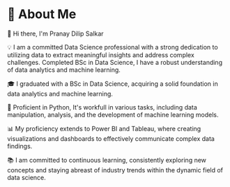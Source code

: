 # 🌟 About Me
👋 Hi there, I'm Pranay Dilip Salkar

💡 I am a committed Data Science professional with a strong dedication to utilizing data to extract meaningful insights and address complex challenges.
Completed BSc in Data Science, I have a robust understanding of data analytics and machine learning.

🎓 I graduated with a BSc in Data Science, acquiring a solid foundation in data analytics and machine learning.

🐍 Proficient in Python, It's workfull in various tasks, including data manipulation, analysis, and the development of machine learning models.

📊 My proficiency extends to Power BI and Tableau, where creating visualizations and dashboards to effectively communicate complex data findings.

📚 I am committed to continuous learning, consistently exploring new concepts and staying abreast of industry trends within the dynamic field of data science.
